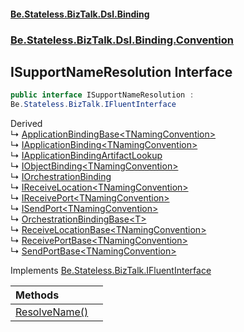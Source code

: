 #### [Be.Stateless.BizTalk.Dsl.Binding](README.md 'README')
### [Be.Stateless.BizTalk.Dsl.Binding.Convention](Be.Stateless.BizTalk.Dsl.Binding.Convention.md 'Be.Stateless.BizTalk.Dsl.Binding.Convention')

## ISupportNameResolution Interface

```csharp
public interface ISupportNameResolution :
Be.Stateless.BizTalk.IFluentInterface
```

Derived  
&#8627; [ApplicationBindingBase&lt;TNamingConvention&gt;](ApplicationBindingBase_TNamingConvention_.md 'Be.Stateless.BizTalk.Dsl.Binding.ApplicationBindingBase<TNamingConvention>')  
&#8627; [IApplicationBinding&lt;TNamingConvention&gt;](IApplicationBinding_TNamingConvention_.md 'Be.Stateless.BizTalk.Dsl.Binding.IApplicationBinding<TNamingConvention>')  
&#8627; [IApplicationBindingArtifactLookup](IApplicationBindingArtifactLookup.md 'Be.Stateless.BizTalk.Dsl.Binding.IApplicationBindingArtifactLookup')  
&#8627; [IObjectBinding&lt;TNamingConvention&gt;](IObjectBinding_TNamingConvention_.md 'Be.Stateless.BizTalk.Dsl.Binding.IObjectBinding<TNamingConvention>')  
&#8627; [IOrchestrationBinding](IOrchestrationBinding.md 'Be.Stateless.BizTalk.Dsl.Binding.IOrchestrationBinding')  
&#8627; [IReceiveLocation&lt;TNamingConvention&gt;](IReceiveLocation_TNamingConvention_.md 'Be.Stateless.BizTalk.Dsl.Binding.IReceiveLocation<TNamingConvention>')  
&#8627; [IReceivePort&lt;TNamingConvention&gt;](IReceivePort_TNamingConvention_.md 'Be.Stateless.BizTalk.Dsl.Binding.IReceivePort<TNamingConvention>')  
&#8627; [ISendPort&lt;TNamingConvention&gt;](ISendPort_TNamingConvention_.md 'Be.Stateless.BizTalk.Dsl.Binding.ISendPort<TNamingConvention>')  
&#8627; [OrchestrationBindingBase&lt;T&gt;](OrchestrationBindingBase_T_.md 'Be.Stateless.BizTalk.Dsl.Binding.OrchestrationBindingBase<T>')  
&#8627; [ReceiveLocationBase&lt;TNamingConvention&gt;](ReceiveLocationBase_TNamingConvention_.md 'Be.Stateless.BizTalk.Dsl.Binding.ReceiveLocationBase<TNamingConvention>')  
&#8627; [ReceivePortBase&lt;TNamingConvention&gt;](ReceivePortBase_TNamingConvention_.md 'Be.Stateless.BizTalk.Dsl.Binding.ReceivePortBase<TNamingConvention>')  
&#8627; [SendPortBase&lt;TNamingConvention&gt;](SendPortBase_TNamingConvention_.md 'Be.Stateless.BizTalk.Dsl.Binding.SendPortBase<TNamingConvention>')

Implements [Be.Stateless.BizTalk.IFluentInterface](https://docs.microsoft.com/en-us/dotnet/api/Be.Stateless.BizTalk.IFluentInterface 'Be.Stateless.BizTalk.IFluentInterface')

| Methods | |
| :--- | :--- |
| [ResolveName()](ISupportNameResolution.ResolveName().md 'Be.Stateless.BizTalk.Dsl.Binding.Convention.ISupportNameResolution.ResolveName()') | |
